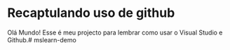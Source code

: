 # Recaptulando uso de github

Olá Mundo!
Esse é meu projecto para lembrar como usar o Visual Studio e Github.#   m s l e a r n - d e m o  
 